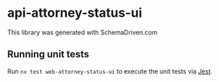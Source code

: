 
# api-attorney-status-ui

This library was generated with SchemaDriven.com

## Running unit tests

Run `nx test web-attorney-status-ui` to execute the unit tests via [Jest](https://jestjs.io).

